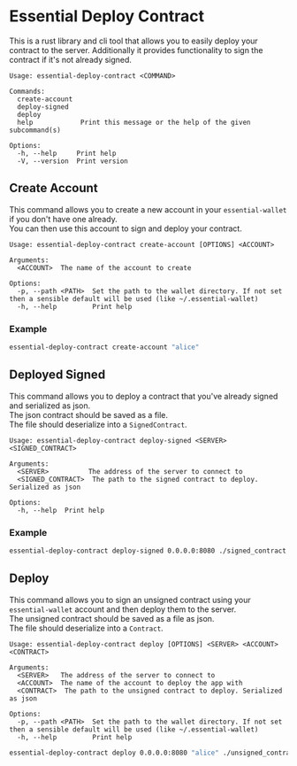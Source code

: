 # Essential Deploy Contract 
This is a rust library and cli tool that allows you to easily deploy your contract to the server.
Additionally it provides functionality to sign the contract if it's not already signed.


```
Usage: essential-deploy-contract <COMMAND>

Commands:
  create-account  
  deploy-signed   
  deploy          
  help            Print this message or the help of the given subcommand(s)

Options:
  -h, --help     Print help
  -V, --version  Print version
```
## Create Account
This command allows you to create a new account in your `essential-wallet` if you don't have one already. \
You can then use this account to sign and deploy your contract.

```
Usage: essential-deploy-contract create-account [OPTIONS] <ACCOUNT>

Arguments:
  <ACCOUNT>  The name of the account to create

Options:
  -p, --path <PATH>  Set the path to the wallet directory. If not set then a sensible default will be used (like ~/.essential-wallet)
  -h, --help         Print help
```
### Example
```bash
essential-deploy-contract create-account "alice"
```
## Deployed Signed
This command allows you to deploy a contract that you've already signed and serialized as json. \
The json contract should be saved as a file. \
The file should deserialize into a `SignedContract`.
```
Usage: essential-deploy-contract deploy-signed <SERVER> <SIGNED_CONTRACT>

Arguments:
  <SERVER>          The address of the server to connect to
  <SIGNED_CONTRACT>  The path to the signed contract to deploy. Serialized as json

Options:
  -h, --help  Print help
```
### Example
```bash
essential-deploy-contract deploy-signed 0.0.0.0:8080 ./signed_contract.json
```
## Deploy
This command allows you to sign an unsigned contract using your `essential-wallet` account and then deploy them to the server. \
The unsigned contract should be saved as a file as json. \
The file should deserialize into a `Contract`.
```
Usage: essential-deploy-contract deploy [OPTIONS] <SERVER> <ACCOUNT> <CONTRACT>

Arguments:
  <SERVER>   The address of the server to connect to
  <ACCOUNT>  The name of the account to deploy the app with
  <CONTRACT>  The path to the unsigned contract to deploy. Serialized as json

Options:
  -p, --path <PATH>  Set the path to the wallet directory. If not set then a sensible default will be used (like ~/.essential-wallet)
  -h, --help         Print help
```
```bash
essential-deploy-contract deploy 0.0.0.0:8080 "alice" ./unsigned_contract.json
```
